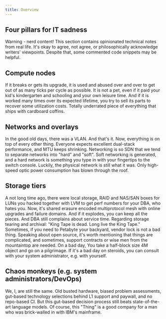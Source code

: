 ```yaml
---
title: Overview
---
```

## Four pillars for IT sadness 
Warning - nerd content! This section contains opinionated technical notes from real life. It's okay to agree, not agree, or philosophically acknowledge writers' viewpoints. Despite that, some commented code snippets may be helpful. 

## Compute nodes
If it breaks or gets its upgrade, it is used and abused over and over to get out of as many ticks per cycle as possible. It is not a pet, even if it paid your kid's kindergarten and schooling and your own leisure time. And if it is worked many times over its expected lifetime, you try to sell its parts to recover some utilization costs. Totally underrated piece of everything that ships with cardboard coffins.

## Networks and overlays
In the good old days, there was a VLAN. And that's it. 
Now, everything is on top of every other thing. Everyone expects excellent dual-stack performance, and MTU keeps shrinking. 
Networking is so SDN that we tend to separate networks into "hard" and "soft". Soft networking is generated, and a hard network is something you type in with your fingertips to the switch console. Luckily, the physical network is still what it was. Only high-speed optic power consumption has blown through the roof. 

## Storage tiers
A not long time ago, there were local storage, RAID and NAS/SAN boxes for LUNs you hacked together with LVM to get perf numbers for your DBA, who hates you.
Now, it's shared erasure encoded multiprotocol mesh with online upgrades and failure domains. And if it explodes, you can keep all the pieces. And DBA still complains about service time.
Regarding storage tearing and archival: "King Tape is dead. Long live the King Tape." Sometimes, if you need to Petabyte your backyard, vendor lock is not a bad thing.
Speaking about open source, it's worth mentioning that things are complicated, and sometimes, support contracts or wise men from the mountaintop are needed. 
On a bad day, You take a half-block size 4M object and go on a pilgrimage. If it's a bad day on steroids, you can consult with your system administrator, e.g. with yourself.

## Chaos monkeys (e.g. system administrators/DevOps)
We, I, are still the same. Old busted hardware, biased problem assessments, gut-based technology selections behind L1 support and paywall, and no repo-based CI.
But this gut-based decision process still beats state-of-the-art language models. Of course, this "Thing" is a good company for a man who was brick-walled in with IBM's mainframe.

